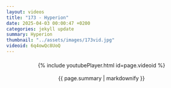 ```yaml
---
layout: videos
title: "173 - Hyperion"
date: 2025-04-03 00:00:47 +0200
categories: jekyll update
summary: Hyperion
thumbnail: "../assets/images/173vid.jpg"
videoid: 6q4owQc8UoQ
---
```


<div style="text-align: center; margin-top: 20px;">
  {% include youtubePlayer.html id=page.videoid %}
  <p style="margin-top: 15px; font-size: 1.2em; color: #333;">
    <p>{{ page.summary | markdownify }}</p>
  </p>
</div>
